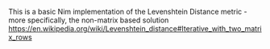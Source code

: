 This is a basic Nim implementation of the Levenshtein Distance metric - more specifically, the non-matrix based solution https://en.wikipedia.org/wiki/Levenshtein_distance#Iterative_with_two_matrix_rows